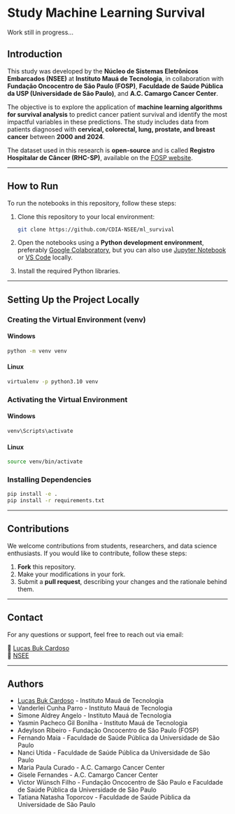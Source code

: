 # Study Machine Learning Survival  

Work still in progress...

## **Introduction**  

This study was developed by the **Núcleo de Sistemas Eletrônicos Embarcados (NSEE)** at **Instituto Mauá de Tecnologia**, in collaboration with **Fundação Oncocentro de São Paulo (FOSP)**, **Faculdade de Saúde Pública da USP (Universidade de São Paulo)**, and **A.C. Camargo Cancer Center**.  

The objective is to explore the application of **machine learning algorithms for survival analysis** to predict cancer patient survival and identify the most impactful variables in these predictions. The study includes data from patients diagnosed with **cervical, colorectal, lung, prostate, and breast cancer** between **2000 and 2024**.  

The dataset used in this research is **open-source** and is called **Registro Hospitalar de Câncer (RHC-SP)**, available on the [FOSP website](https://fosp.saude.sp.gov.br/fosp/diretoria-adjunta-de-informacao-e-epidemiologia/rhc-registro-hospitalar-de-cancer/banco-de-dados-do-rhc/).  

---

## **How to Run**  

To run the notebooks in this repository, follow these steps:  

1. Clone this repository to your local environment:  

    ```bash
    git clone https://github.com/CDIA-NSEE/ml_survival
    ```  

2. Open the notebooks using a **Python development environment**, preferably [Google Colaboratory](https://research.google.com/colaboratory/), but you can also use [Jupyter Notebook](https://jupyter.org/) or [VS Code](https://code.visualstudio.com/) locally.  

3. Install the required Python libraries.  

---

## **Setting Up the Project Locally**  

### **Creating the Virtual Environment (venv)**  

#### Windows  

```bash
python -m venv venv
```  

#### Linux  

```bash
virtualenv -p python3.10 venv
```  

### **Activating the Virtual Environment**  

#### Windows  

```bash
venv\Scripts\activate
```  

#### Linux  

```bash
source venv/bin/activate
```  

### **Installing Dependencies**  

```bash
pip install -e .
pip install -r requirements.txt
```  

---

## **Contributions**  

We welcome contributions from students, researchers, and data science enthusiasts. If you would like to contribute, follow these steps:  

1. **Fork** this repository.  
2. Make your modifications in your fork.  
3. Submit a **pull request**, describing your changes and the rationale behind them.  

---

## **Contact**  

For any questions or support, feel free to reach out via email:  

📧 [Lucas Buk Cardoso](mailto:lucas.cardoso@maua.br)  
📧 [NSEE](mailto:nsee@maua.br)  

---

## **Authors**  

- [Lucas Buk Cardoso](https://www.linkedin.com/in/lucasbukcardoso/) - Instituto Mauá de Tecnologia  
- Vanderlei Cunha Parro - Instituto Mauá de Tecnologia  
- Simone Aldrey Angelo - Instituto Mauá de Tecnologia  
- Yasmin Pacheco Gil Bonilha - Instituto Mauá de Tecnologia  
- Adeylson Ribeiro - Fundação Oncocentro de São Paulo (FOSP)  
- Fernando Maia - Faculdade de Saúde Pública da Universidade de São Paulo
- Nanci Utida - Faculdade de Saúde Pública da Universidade de São Paulo
- Maria Paula Curado - A.C. Camargo Cancer Center  
- Gisele Fernandes - A.C. Camargo Cancer Center  
- Victor Wünsch Filho - Fundação Oncocentro de São Paulo e Faculdade de Saúde Pública da Universidade de São Paulo  
- Tatiana Natasha Toporcov - Faculdade de Saúde Pública da Universidade de São Paulo  

